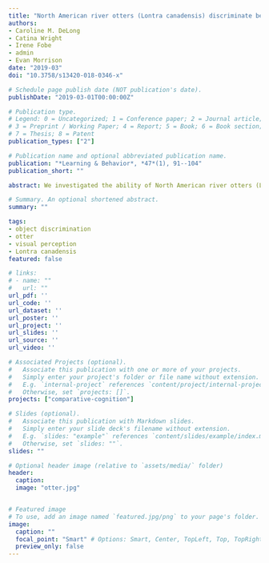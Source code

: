 ```yaml
---
title: "North American river otters (Lontra canadensis) discriminate between 2D objects varying in shape and color"
authors:
- Caroline M. DeLong
- Catina Wright
- Irene Fobe
- admin
- Evan Morrison
date: "2019-03"
doi: "10.3758/s13420-018-0346-x"

# Schedule page publish date (NOT publication's date).
publishDate: "2019-03-01T00:00:00Z"

# Publication type.
# Legend: 0 = Uncategorized; 1 = Conference paper; 2 = Journal article;
# 3 = Preprint / Working Paper; 4 = Report; 5 = Book; 6 = Book section;
# 7 = Thesis; 8 = Patent
publication_types: ["2"]

# Publication name and optional abbreviated publication name.
publication: "*Learning & Behavior*, *47*(1), 91--104"
publication_short: ""

abstract: We investigated the ability of North American river otters (Lontra canadensis) to visually discriminate between 2D objects. The otters learned to discriminate between stimuli using multiple visual features and then were tested with stimuli in which one of the features was eliminated (color or shape). Two adult otters were trained in a two-alternative forced choice task to discriminate between a red circle and a blue triangle. Test sessions included probe trials containing novel shapes, colors, or shape-color combinations. Both otters successfully learned to discriminate between stimuli varying in multiple features. One of the otters was able to successfully discriminate between novel test stimuli when either color or shape were eliminated as salient features. This study was the first to explore the ability of L. canadensis to use different visual features to recognize objects and provides some preliminary evidence for color vision in this species. This research adds to the sparse literature on perceptual and cognitive capabilities in otters and can be used to support future conservation efforts for this species.

# Summary. An optional shortened abstract.
summary: ""

tags:
- object discrimination
- otter
- visual perception
- Lontra canadensis
featured: false

# links:
# - name: ""
#   url: ""
url_pdf: ''
url_code: ''
url_dataset: ''
url_poster: ''
url_project: ''
url_slides: ''
url_source: ''
url_video: ''

# Associated Projects (optional).
#   Associate this publication with one or more of your projects.
#   Simply enter your project's folder or file name without extension.
#   E.g. `internal-project` references `content/project/internal-project/index.md`.
#   Otherwise, set `projects: []`.
projects: ["comparative-cognition"]

# Slides (optional).
#   Associate this publication with Markdown slides.
#   Simply enter your slide deck's filename without extension.
#   E.g. `slides: "example"` references `content/slides/example/index.md`.
#   Otherwise, set `slides: ""`.
slides: ""

# Optional header image (relative to `assets/media/` folder)
header:
  caption:
  image: "otter.jpg"


# Featured image
# To use, add an image named `featured.jpg/png` to your page's folder. 
image:
  caption: ""
  focal_point: "Smart" # Options: Smart, Center, TopLeft, Top, TopRight, Left, Right, BottomLeft, Bottom, BottomRight
  preview_only: false
---
```

